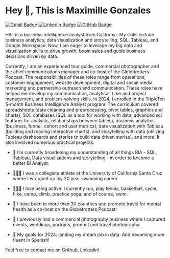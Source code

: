 <h1 align="left">Hey 👋, This is Maximille Gonzales</h1>

[![Gmail Badge](https://img.shields.io/badge/-maximillegonzales@gmail.com-c14438?style=flat&logo=Gmail&logoColor=white&link=mailto:maximillegonzales@gmail.com)](mailto:maximillegonzales@gmail.com)
[![Linkedin Badge](https://img.shields.io/badge/-maximillegonzales-0072b1?style=flat&logo=Linkedin&logoColor=white&link=https://www.linkedin.com/in/maximillegonzales/)](https://www.linkedin.com/in/maximillegonzales/)
[![GitHub Badge](https://img.shields.io/badge/-Maximille-Gonzales-grey?style=flat&logo=github&logoColor=white&link=https://github.com/Maximille-Gonzales)](https://github.com/Maximille-Gonzales)

Hi! I'm a business intelligence analyst from California. My skills include business analytics, data visualization and storytelling, SQL, Tableau, and Google Workspace. Now, I am eager to leverage my big data and visualization skills to drive growth, boost sales and guide business decisions driven by data.

Currently, I am an experienced tour guide, commercial photographer and the chief communications manager and co-host of the Globetrotters Podcast. The responsibilities of these roles range from operations, customer engagement, website development, digital and social media marketing and partnership outreach and communication. These roles have helped me develop my communication, analytical, time and project management, and problem-solving skills. In 2024, I enrolled in the TripleTen 5-month Business Intelligence Analyst program. The curriculum covered spreadsheets (data cleaning and preprocessing, pivot tables, graphics and charts), SQL databases (SQL as a tool for working with data, advanced scl features for analysts, relationships between tables), business analytics (business, funnel, cohort and user metrics), data visualization with Tableau (building and reading interactive charts), and storytelling with data (utilizing Tableau dashboards and stories to build data driven stories), and more. It also involved numerous practical projects.

- 🌱 I’m currently broadening my understanding of all things BIA - SQL, Tableau, Data visualizations and storytelling - in order to become a better BI Analyst.

- 🏊🏼‍♂️ I was a collegiate athlete at the University of California Santa Cruz where I wrapped up my 20 year swimming career.

- 🏃🏼‍♂️ I love being active: I currently run, play tennis, basketball, cycle, hike, camp, climb, practice yoga, and of course, swim.

- 🛂 I have been to more than 30 countries and promote travel for mental health as a co-host on the Globetrotters Podcast!

- 📸 I previously had a commercial photography business where I captured events, weddings, portraits, product and travel photography.
  
- 🎯 My goals for 2024: landing my dream job in data. And becoming more fluent in Spanish!

Feel free to contact me on Grithub, LinkedIn!
